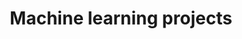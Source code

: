 ---
title: "Machine learning projects"
permalink: /machine-learning-projects/
layout: machine-learning-projects
author_profile: true
---